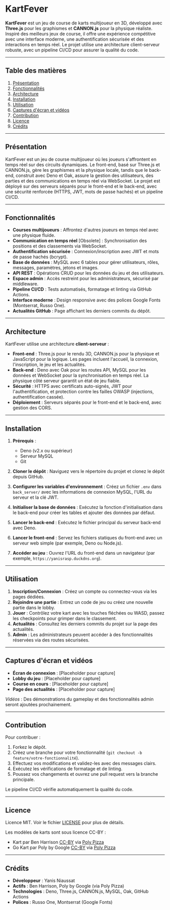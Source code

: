 # KartFever

**KartFever** est un jeu de course de karts multijoueur en 3D, développé avec **Three.js** pour les graphismes et **CANNON.js** pour la physique réaliste. Inspiré des meilleurs jeux de course, il offre une expérience compétitive avec une interface moderne, une authentification sécurisée et des interactions en temps réel. Le projet utilise une architecture client-serveur robuste, avec un pipeline CI/CD pour assurer la qualité du code.

---

## Table des matières

1. [Présentation](#présentation)
2. [Fonctionnalités](#fonctionnalités)
3. [Architecture](#architecture)
4. [Installation](#installation)
5. [Utilisation](#utilisation)
6. [Captures d'écran et vidéos](#captures-décran-et-vidéos)
7. [Contribution](#contribution)
8. [Licence](#licence)
9. [Crédits](#crédits)

---

## Présentation

KartFever est un jeu de course multijoueur où les joueurs s'affrontent en temps réel sur des circuits dynamiques. Le front-end, basé sur Three.js et CANNON.js, gère les graphismes et la physique locale, tandis que le back-end, construit avec Deno et Oak, assure la gestion des utilisateurs, des parties et des communications en temps réel via WebSocket. Le projet est déployé sur des serveurs séparés pour le front-end et le back-end, avec une sécurité renforcée (HTTPS, JWT, mots de passe hachés) et un pipeline CI/CD.

---

## Fonctionnalités

- **Courses multijoueurs** : Affrontez d'autres joueurs en temps réel avec une physique fluide.
- **Communication en temps réel** [Obsolete] : Synchronisation des positions et des classements via WebSocket.
- **Authentification sécurisée** : Connexion/inscription avec JWT et mots de passe hachés (bcrypt).
- **Base de données** : MySQL avec 6 tables pour gérer utilisateurs, rôles, messages, paramètres, jetons et images.
- **API REST** : Opérations CRUD pour les données du jeu et des utilisateurs.
- **Espace admin** : Accès restreint pour les administrateurs, sécurisé par middleware.
- **Pipeline CI/CD** : Tests automatisés, formatage et linting via GitHub Actions.
- **Interface moderne** : Design responsive avec des polices Google Fonts (Montserrat, Russo One).
- **Actualités GitHub** : Page affichant les derniers commits du dépôt.

---

## Architecture

KartFever utilise une architecture **client-serveur** :

- **Front-end** : Three.js pour le rendu 3D, CANNON.js pour la physique et JavaScript pour la logique. Les pages incluent l'accueil, la connexion, l'inscription, le jeu et les actualités.
- **Back-end** : Deno avec Oak pour les routes API, MySQL pour les données et WebSocket pour la synchronisation en temps réel. La physique côté serveur garantit un état de jeu fiable.
- **Sécurité** : HTTPS avec certificats auto-signés, JWT pour l'authentification, et protection contre les failles OWASP (injections, authentification cassée).
- **Déploiement** : Serveurs séparés pour le front-end et le back-end, avec gestion des CORS.

---

## Installation

1. **Prérequis** :
   - Deno (v2.x ou supérieur)
   - Serveur MySQL
   - Git

2. **Cloner le dépôt** :
   Naviguez vers le répertoire du projet et clonez le dépôt depuis GitHub.

3. **Configurer les variables d'environnement** :
   Créez un fichier `.env` dans `back_server/` avec les informations de connexion MySQL, l'URL du serveur et la clé JWT.

4. **Initialiser la base de données** :
   Exécutez la fonction d'initialisation dans le back-end pour créer les tables et ajouter des données par défaut.

5. **Lancer le back-end** :
   Exécutez le fichier principal du serveur back-end avec Deno.

6. **Lancer le front-end** :
   Servez les fichiers statiques du front-end avec un serveur web simple (par exemple, Deno ou Node.js).

7. **Accéder au jeu** :
   Ouvrez l'URL du front-end dans un navigateur (par exemple, `https://yanisrasp.duckdns.org`).

---

## Utilisation

1. **Inscription/Connexion** : Créez un compte ou connectez-vous via les pages dédiées.
2. **Rejoindre une partie** : Entrez un code de jeu ou créez une nouvelle partie dans le lobby.
3. **Jouer** : Contrôlez votre kart avec les touches fléchées ou WASD, passez les checkpoints pour grimper dans le classement.
4. **Actualités** : Consultez les derniers commits du projet sur la page des actualités.
5. **Admin** : Les administrateurs peuvent accéder à des fonctionnalités réservées via des routes sécurisées.

---

## Captures d'écran et vidéos

- **Écran de connexion** : [Placeholder pour capture]
- **Lobby du jeu** : [Placeholder pour capture]
- **Course en cours** : [Placeholder pour capture]
- **Page des actualités** : [Placeholder pour capture]

*Vidéos* : Des démonstrations du gameplay et des fonctionnalités admin seront ajoutées prochainement.

---

## Contribution

Pour contribuer :
1. Forkez le dépôt.
2. Créez une branche pour votre fonctionnalité (`git checkout -b feature/votre-fonctionnalité`).
3. Effectuez vos modifications et validez-les avec des messages clairs.
4. Exécutez les vérifications de formatage et de linting.
5. Poussez vos changements et ouvrez une pull request vers la branche principale.

Le pipeline CI/CD vérifie automatiquement la qualité du code.

---

## Licence

Licence MIT. Voir le fichier [LICENSE](LICENSE) pour plus de détails.

Les modèles de karts sont sous licence CC-BY :
- Kart par Ben Harrison [CC-BY](https://creativecommons.org/licenses/by/3.0/) via [Poly Pizza](https://poly.pizza/m/bKDlM4mH7rg)
- Go Kart par Poly by Google [CC-BY](https://creativecommons.org/licenses/by/3.0/) via [Poly Pizza](https://poly.pizza/m/3hkutVs0AAV)

---

## Crédits

- **Développeur** : Yanis Niaussat
- **Actifs** : Ben Harrison, Poly by Google (via Poly Pizza)
- **Technologies** : Deno, Three.js, CANNON.js, MySQL, Oak, GitHub Actions
- **Polices** : Russo One, Montserrat (Google Fonts)
